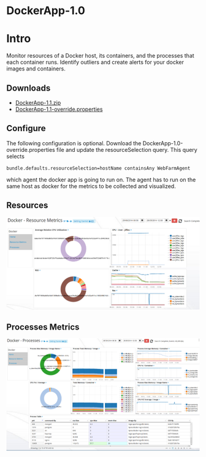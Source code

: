 # DockerApp-1.0

# Intro 

Monitor resources of a  Docker host, its containers, and the processes that each container runs. Identify outliers and create alerts for your docker images and containers. 

## Downloads 

 * [DockerApp-1.1.zip](https://github.com/logscape/DockerApp/raw/master/dist/Docker-1.1.zip)
 * [DockerApp-1.1-override.properties](https://github.com/logscape/dockerapp/raw/master/DockerApp-1.0-override.properties) 

## Configure 

The following configuration is optional. Download the DockerApp-1.0-override.properties file and update the resourceSelection query. This query selects

	bundle.defaults.resourceSelection=hostName containsAny WebFarmAgent

which agent the docker app is going to run on. The agent has to run on the same host as docker for the metrics to be collected and visualized. 


## Resources 
 ![](docs/images/dockerapp-resources.png)

## Processes Metrics 
 ![](docs/images/dockerapp-processes.png)



